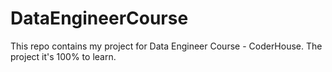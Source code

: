 # DataEngineerCourse
This repo contains my project for Data Engineer Course - CoderHouse. 
The project it's 100% to learn. 
